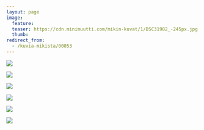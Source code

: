 ```yaml
---
layout: page
image:
  feature:
  teaser: https://cdn.minimuutti.com/mikin-kuvat/1/DSC31982_-245px.jpg
  thumb:
redirect_from:
  - /kuvia-mikista/00053
---
```


![](https://cdn.minimuutti.com/mikin-kuvat/1/DSC31981-800px.jpg)

![](https://cdn.minimuutti.com/mikin-kuvat/1/DSC32001-800px.jpg)

![](https://cdn.minimuutti.com/mikin-kuvat/1/DSC32002-800px.jpg)

![](https://cdn.minimuutti.com/mikin-kuvat/1/DSC32005-800px.jpg)

![](https://cdn.minimuutti.com/mikin-kuvat/1/DSC31962-800px.jpg)

![](https://cdn.minimuutti.com/mikin-kuvat/1/DSC31982-800px.jpg)

